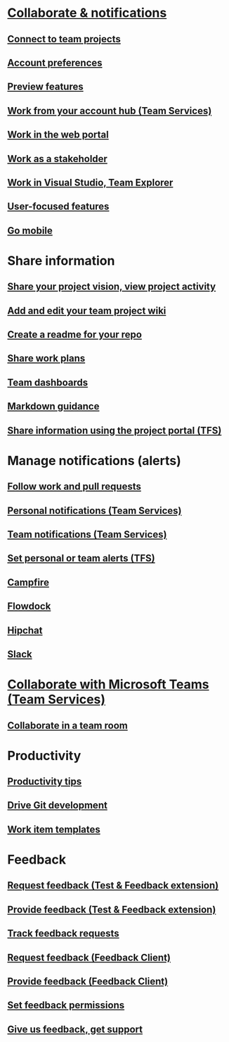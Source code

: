 # [Collaborate & notifications](overview.md)
## [Connect to team projects](../connect/connect-team-projects.md)  
## [Account preferences](../setup-admin/account-preferences.md)
## [Preview features](../collaborate/preview-features.md)
## [Work from your account hub (Team Services)](../connect/account-home-pages.md)
## [Work in the web portal](../connect/work-web-portal.md)
## [Work as a stakeholder](../work/connect/work-as-a-stakeholder)
## [Work in Visual Studio, Team Explorer](../connect/work-team-explorer.md)
## [User-focused features](../connect/user-focused-features.md)
## [Go mobile](mobile-work.md)
# Share information
## [Share your project vision, view project activity](project-vision-status.md)  
## [Add and edit your team project wiki](add-edit-wiki.md)    
## [Create a readme for your repo](../git/create-a-readme.md)  
## [Share work plans](../work/track/share-plans.md)  
## [Team dashboards](../report/dashboards.md)
## [Markdown guidance](../reference/markdown-guidance.md)
## [Share information using the project portal (TFS)](../sharepoint-dashboards/share-information-using-the-project-portal.md)
# Manage notifications (alerts) 
## [Follow work and pull requests](follow-work-items.md)
## [Personal notifications (Team Services)](manage-personal-notifications.md)
## [Team notifications (Team Services)](manage-team-notifications.md)
## [Set personal or team alerts (TFS)](../work/track/alerts-and-notifications.md)
## [Campfire](campfire.md)
## [Flowdock](flowdock.md)
## [Hipchat](hipchat.md)
## [Slack](slack.md)
# [Collaborate with Microsoft Teams (Team Services)](https://marketplace.visualstudio.com/items?itemName=ms-vsts.vss-services-teams)
## [Collaborate in a team room](collaborate-in-a-team-room.md)  
# Productivity
## [Productivity tips](../work/productivity/productivity-tips.md)  
## [Drive Git development](../work/backlogs/connect-work-items-to-git-dev-ops.md)  
## [Work item templates](../work/productivity/work-item-template.md)  
# Feedback
## [Request feedback (Test & Feedback extension)](../test/manual-exploratory-testing/stakeholder/request-stakeholder-feedback.md)
## [Provide feedback (Test & Feedback extension)](../test/manual-exploratory-testing/stakeholder/provide-stakeholder-feedback.md)
## [Track feedback requests](../test/manual-exploratory-testing/stakeholder/track-stakeholder-feedback.md)  
## [Request feedback (Feedback Client)](../work/connect/get-feedback.md)
## [Provide feedback (Feedback Client)](../work/connect/give-feedback.md)
## [Set feedback permissions](../work/connect/give-permissions-feedback.md)  
## [Give us feedback, get support](../provide-feedback.md)



